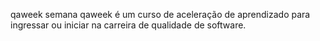 qaweek 
semana qaweek é um curso de aceleração de aprendizado para ingressar ou iniciar na carreira de qualidade de software.